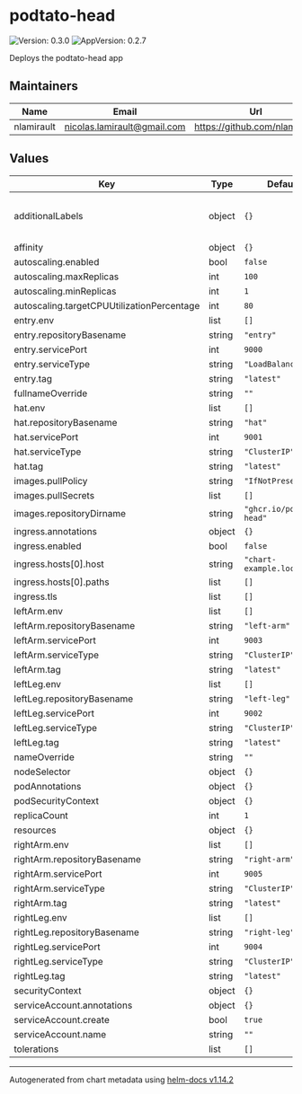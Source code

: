 # podtato-head

![Version: 0.3.0](https://img.shields.io/badge/Version-0.3.0-informational?style=flat-square) ![AppVersion: 0.2.7](https://img.shields.io/badge/AppVersion-0.2.7-informational?style=flat-square)

Deploys the podtato-head app

## Maintainers

| Name | Email | Url |
| ---- | ------ | --- |
| nlamirault | <nicolas.lamirault@gmail.com> | <https://github.com/nlamirault> |

## Values

| Key | Type | Default | Description |
|-----|------|---------|-------------|
| additionalLabels | object | `{}` | Additional labels to add to all resources |
| affinity | object | `{}` |  |
| autoscaling.enabled | bool | `false` |  |
| autoscaling.maxReplicas | int | `100` |  |
| autoscaling.minReplicas | int | `1` |  |
| autoscaling.targetCPUUtilizationPercentage | int | `80` |  |
| entry.env | list | `[]` |  |
| entry.repositoryBasename | string | `"entry"` |  |
| entry.servicePort | int | `9000` |  |
| entry.serviceType | string | `"LoadBalancer"` |  |
| entry.tag | string | `"latest"` |  |
| fullnameOverride | string | `""` |  |
| hat.env | list | `[]` |  |
| hat.repositoryBasename | string | `"hat"` |  |
| hat.servicePort | int | `9001` |  |
| hat.serviceType | string | `"ClusterIP"` |  |
| hat.tag | string | `"latest"` |  |
| images.pullPolicy | string | `"IfNotPresent"` |  |
| images.pullSecrets | list | `[]` |  |
| images.repositoryDirname | string | `"ghcr.io/podtato-head"` |  |
| ingress.annotations | object | `{}` |  |
| ingress.enabled | bool | `false` |  |
| ingress.hosts[0].host | string | `"chart-example.local"` |  |
| ingress.hosts[0].paths | list | `[]` |  |
| ingress.tls | list | `[]` |  |
| leftArm.env | list | `[]` |  |
| leftArm.repositoryBasename | string | `"left-arm"` |  |
| leftArm.servicePort | int | `9003` |  |
| leftArm.serviceType | string | `"ClusterIP"` |  |
| leftArm.tag | string | `"latest"` |  |
| leftLeg.env | list | `[]` |  |
| leftLeg.repositoryBasename | string | `"left-leg"` |  |
| leftLeg.servicePort | int | `9002` |  |
| leftLeg.serviceType | string | `"ClusterIP"` |  |
| leftLeg.tag | string | `"latest"` |  |
| nameOverride | string | `""` |  |
| nodeSelector | object | `{}` |  |
| podAnnotations | object | `{}` |  |
| podSecurityContext | object | `{}` |  |
| replicaCount | int | `1` |  |
| resources | object | `{}` |  |
| rightArm.env | list | `[]` |  |
| rightArm.repositoryBasename | string | `"right-arm"` |  |
| rightArm.servicePort | int | `9005` |  |
| rightArm.serviceType | string | `"ClusterIP"` |  |
| rightArm.tag | string | `"latest"` |  |
| rightLeg.env | list | `[]` |  |
| rightLeg.repositoryBasename | string | `"right-leg"` |  |
| rightLeg.servicePort | int | `9004` |  |
| rightLeg.serviceType | string | `"ClusterIP"` |  |
| rightLeg.tag | string | `"latest"` |  |
| securityContext | object | `{}` |  |
| serviceAccount.annotations | object | `{}` |  |
| serviceAccount.create | bool | `true` |  |
| serviceAccount.name | string | `""` |  |
| tolerations | list | `[]` |  |

----------------------------------------------
Autogenerated from chart metadata using [helm-docs v1.14.2](https://github.com/norwoodj/helm-docs/releases/v1.14.2)
